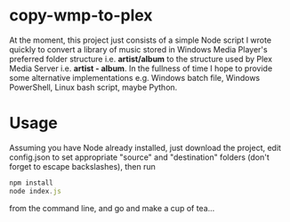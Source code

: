 # copy-wmp-to-plex

At the moment, this project just consists of a simple Node script I wrote quickly to convert a library of music stored in Windows Media Player's preferred folder structure i.e. **artist/album** to the structure used by Plex Media Server i.e. **artist - album**. In the fullness of time I hope to provide some alternative implementations e.g. Windows batch file, Windows PowerShell, Linux bash script, maybe Python.

# Usage

Assuming you have Node already installed, just download the project, edit config.json to set appropriate "source" and "destination" folders (don't forget to escape backslashes), then run

```js
npm install
node index.js
```

from the command line, and go and make a cup of tea...
